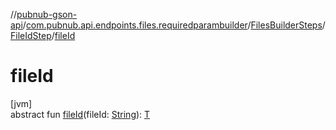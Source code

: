//[pubnub-gson-api](../../../../index.md)/[com.pubnub.api.endpoints.files.requiredparambuilder](../../index.md)/[FilesBuilderSteps](../index.md)/[FileIdStep](index.md)/[fileId](file-id.md)

# fileId

[jvm]\
abstract fun [fileId](file-id.md)(fileId: [String](https://docs.oracle.com/javase/8/docs/api/java/lang/String.html)): [T](index.md)

